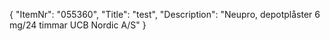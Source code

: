 {
  "ItemNr": "055360",
  "Title": "test",
  "Description": "Neupro, depotplåster 6 mg/24 timmar UCB Nordic A/S"
}